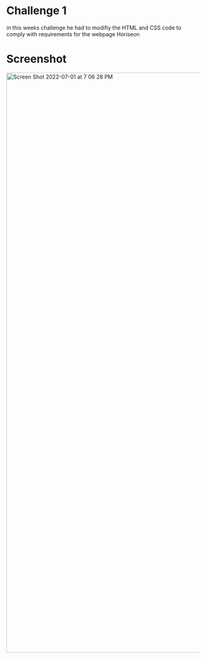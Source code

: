 # Challenge 1
in this weeks challenge he had to modifiy the HTML and CSS code to comply with requirements for the webpage Horiseon


# Screenshot
<img width="1512" alt="Screen Shot 2022-07-01 at 7 06 28 PM" src="https://user-images.githubusercontent.com/106786858/176980007-0cb9e27c-2573-4e05-b2fd-5fcf1f40f02c.png">
